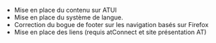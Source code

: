 * Mise en place du contenu sur ATUI
* Mise en place du système de langue.
* Correction du bogue de footer sur les navigation basés sur Firefox
* Mise en place des liens (requis atConnect et site présentation AT)
